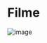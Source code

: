 # Filme
![image](https://user-images.githubusercontent.com/85528622/170794943-4e9d3d65-6e1c-4a59-990c-79186777b043.png)

